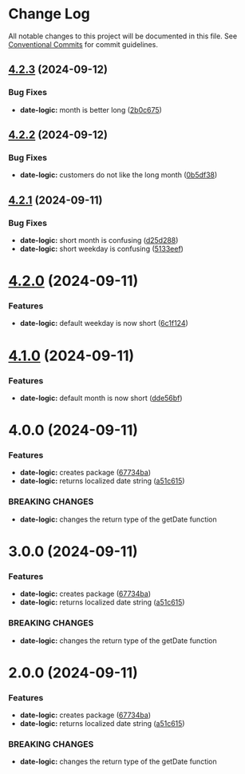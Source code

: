 # Change Log

All notable changes to this project will be documented in this file.
See [Conventional Commits](https://conventionalcommits.org) for commit guidelines.

## [4.2.3](https://github.com/aversini/monorepo/compare/@versini/date-logic@4.2.2...@versini/date-logic@4.2.3) (2024-09-12)


### Bug Fixes

* **date-logic:** month is better long ([2b0c675](https://github.com/aversini/monorepo/commit/2b0c675e404e7e854c763f9213ddfdefac9df632))





## [4.2.2](https://github.com/aversini/monorepo/compare/@versini/date-logic@4.2.1...@versini/date-logic@4.2.2) (2024-09-12)


### Bug Fixes

* **date-logic:** customers do not like the long month ([0b5df38](https://github.com/aversini/monorepo/commit/0b5df380a76193004bdd3f4c08ead1841c59c39c))





## [4.2.1](https://github.com/aversini/monorepo/compare/@versini/date-logic@4.2.0...@versini/date-logic@4.2.1) (2024-09-11)


### Bug Fixes

* **date-logic:** short month is confusing ([d25d288](https://github.com/aversini/monorepo/commit/d25d28851fdf55b420a75ff3548e8831ff7c227c))
* **date-logic:** short weekday is confusing ([5133eef](https://github.com/aversini/monorepo/commit/5133eef129653044c7c994c0c51a298cb02aa05f))





# [4.2.0](https://github.com/aversini/monorepo/compare/@versini/date-logic@4.1.0...@versini/date-logic@4.2.0) (2024-09-11)


### Features

* **date-logic:** default weekday is now short ([6c1f124](https://github.com/aversini/monorepo/commit/6c1f1241ad99834348508952fbba72886b99ed5d))





# [4.1.0](https://github.com/aversini/monorepo/compare/@versini/date-logic@4.0.0...@versini/date-logic@4.1.0) (2024-09-11)


### Features

* **date-logic:** default month is now short ([dde56bf](https://github.com/aversini/monorepo/commit/dde56bf737a9ea3be2fab972b053ca893e8118a8))





# 4.0.0 (2024-09-11)


### Features

* **date-logic:** creates package ([67734ba](https://github.com/aversini/monorepo/commit/67734ba7dc3b8418c5e7cd3e57611596ffd4ff9e))
* **date-logic:** returns localized date string ([a51c615](https://github.com/aversini/monorepo/commit/a51c615b73811cf394a63d9df9429b5d11ef3a93))


### BREAKING CHANGES

* **date-logic:** changes the return type of the getDate function





# 3.0.0 (2024-09-11)


### Features

* **date-logic:** creates package ([67734ba](https://github.com/aversini/monorepo/commit/67734ba7dc3b8418c5e7cd3e57611596ffd4ff9e))
* **date-logic:** returns localized date string ([a51c615](https://github.com/aversini/monorepo/commit/a51c615b73811cf394a63d9df9429b5d11ef3a93))


### BREAKING CHANGES

* **date-logic:** changes the return type of the getDate function





# 2.0.0 (2024-09-11)


### Features

* **date-logic:** creates package ([67734ba](https://github.com/aversini/monorepo/commit/67734ba7dc3b8418c5e7cd3e57611596ffd4ff9e))
* **date-logic:** returns localized date string ([a51c615](https://github.com/aversini/monorepo/commit/a51c615b73811cf394a63d9df9429b5d11ef3a93))


### BREAKING CHANGES

* **date-logic:** changes the return type of the getDate function
